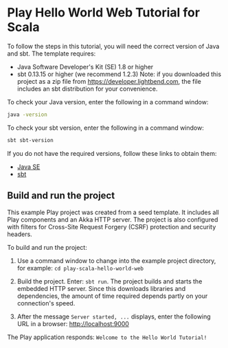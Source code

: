 # Play Hello World Web Tutorial for Scala

To follow the steps in this tutorial, you will need the correct version of Java and sbt.
 The template requires:

* Java Software Developer's Kit (SE) 1.8 or higher
* sbt 0.13.15 or higher (we recommend 1.2.3) Note: 
if you downloaded this project as a zip file from https://developer.lightbend.com, 
the file includes an sbt distribution for your convenience.

To check your Java version, enter the following in a command window:

```bash
java -version
```

To check your sbt version, enter the following in a command window:

```bash
sbt sbt-version
```

If you do not have the required versions, follow these links to obtain them:

* [Java SE](http://www.oracle.com/technetwork/java/javase/downloads/index.html)
* [sbt](http://www.scala-sbt.org/download.html)

## Build and run the project

This example Play project was created from a seed template. 
It includes all Play components and an Akka HTTP server. 
The project is also configured with filters for Cross-Site Request Forgery (CSRF)
 protection and security headers.

To build and run the project:

1. Use a command window to change into the example project directory, for example: 
`cd play-scala-hello-world-web`

2. Build the project. Enter: `sbt run`. 
The project builds and starts the embedded HTTP server. 
Since this downloads libraries and dependencies, 
the amount of time required depends partly on your connection's speed.

3. After the message `Server started, ...` displays, 
enter the following URL in a browser: <http://localhost:9000>

The Play application responds: `Welcome to the Hello World Tutorial!`
